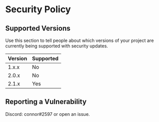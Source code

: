 # Security Policy

## Supported Versions

Use this section to tell people about which versions of your project are
currently being supported with security updates.

| Version | Supported          |
| ------- | ------------------ |
| 1.x.x   | No                 |
| 2.0.x   | No                 |
| 2.1.x   | Yes                |

## Reporting a Vulnerability

Discord: connor#2597 or open an issue.
